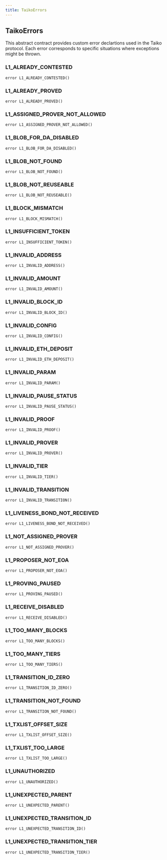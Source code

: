```yaml
---
title: TaikoErrors
---
```


## TaikoErrors

This abstract contract provides custom error declartions used in
the Taiko protocol. Each error corresponds to specific situations where
exceptions might be thrown.

### L1_ALREADY_CONTESTED

```solidity
error L1_ALREADY_CONTESTED()
```

### L1_ALREADY_PROVED

```solidity
error L1_ALREADY_PROVED()
```

### L1_ASSIGNED_PROVER_NOT_ALLOWED

```solidity
error L1_ASSIGNED_PROVER_NOT_ALLOWED()
```

### L1_BLOB_FOR_DA_DISABLED

```solidity
error L1_BLOB_FOR_DA_DISABLED()
```

### L1_BLOB_NOT_FOUND

```solidity
error L1_BLOB_NOT_FOUND()
```

### L1_BLOB_NOT_REUSEABLE

```solidity
error L1_BLOB_NOT_REUSEABLE()
```

### L1_BLOCK_MISMATCH

```solidity
error L1_BLOCK_MISMATCH()
```

### L1_INSUFFICIENT_TOKEN

```solidity
error L1_INSUFFICIENT_TOKEN()
```

### L1_INVALID_ADDRESS

```solidity
error L1_INVALID_ADDRESS()
```

### L1_INVALID_AMOUNT

```solidity
error L1_INVALID_AMOUNT()
```

### L1_INVALID_BLOCK_ID

```solidity
error L1_INVALID_BLOCK_ID()
```

### L1_INVALID_CONFIG

```solidity
error L1_INVALID_CONFIG()
```

### L1_INVALID_ETH_DEPOSIT

```solidity
error L1_INVALID_ETH_DEPOSIT()
```

### L1_INVALID_PARAM

```solidity
error L1_INVALID_PARAM()
```

### L1_INVALID_PAUSE_STATUS

```solidity
error L1_INVALID_PAUSE_STATUS()
```

### L1_INVALID_PROOF

```solidity
error L1_INVALID_PROOF()
```

### L1_INVALID_PROVER

```solidity
error L1_INVALID_PROVER()
```

### L1_INVALID_TIER

```solidity
error L1_INVALID_TIER()
```

### L1_INVALID_TRANSITION

```solidity
error L1_INVALID_TRANSITION()
```

### L1_LIVENESS_BOND_NOT_RECEIVED

```solidity
error L1_LIVENESS_BOND_NOT_RECEIVED()
```

### L1_NOT_ASSIGNED_PROVER

```solidity
error L1_NOT_ASSIGNED_PROVER()
```

### L1_PROPOSER_NOT_EOA

```solidity
error L1_PROPOSER_NOT_EOA()
```

### L1_PROVING_PAUSED

```solidity
error L1_PROVING_PAUSED()
```

### L1_RECEIVE_DISABLED

```solidity
error L1_RECEIVE_DISABLED()
```

### L1_TOO_MANY_BLOCKS

```solidity
error L1_TOO_MANY_BLOCKS()
```

### L1_TOO_MANY_TIERS

```solidity
error L1_TOO_MANY_TIERS()
```

### L1_TRANSITION_ID_ZERO

```solidity
error L1_TRANSITION_ID_ZERO()
```

### L1_TRANSITION_NOT_FOUND

```solidity
error L1_TRANSITION_NOT_FOUND()
```

### L1_TXLIST_OFFSET_SIZE

```solidity
error L1_TXLIST_OFFSET_SIZE()
```

### L1_TXLIST_TOO_LARGE

```solidity
error L1_TXLIST_TOO_LARGE()
```

### L1_UNAUTHORIZED

```solidity
error L1_UNAUTHORIZED()
```

### L1_UNEXPECTED_PARENT

```solidity
error L1_UNEXPECTED_PARENT()
```

### L1_UNEXPECTED_TRANSITION_ID

```solidity
error L1_UNEXPECTED_TRANSITION_ID()
```

### L1_UNEXPECTED_TRANSITION_TIER

```solidity
error L1_UNEXPECTED_TRANSITION_TIER()
```
